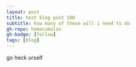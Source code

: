 ```yaml
---
layout: post
title: test blog post 100
subtitle: how many of these will i need to do
gh-repo: homocumulus
gh-badge: [follow]
tags: [blog]
---
```

go heck urself

